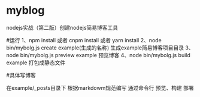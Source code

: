 # myblog
nodejs实战（第二版）创建nodejs简易博客工具

#运行
1、npm install 或者 cnpm install 或者 yarn install
2、node bin/mybolg.js create example(生成的名称)   生成example简易博客项目目录
3、node bin/mybolg.js preview example    预览博客
4、node bin/mybolg.js build example    打包成静态文件


#具体写博客

在example/_posts目录下  根据markdowm规范编写  通过命令行 预览、构建 部署
